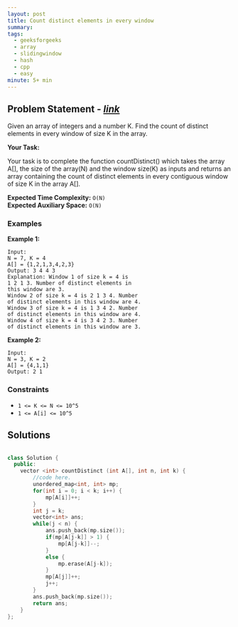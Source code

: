 ```yaml
---
layout: post
title: Count distinct elements in every window
summary:
tags:
  - geeksforgeeks
  - array
  - slidingwindow
  - hash
  - cpp
  - easy
minute: 5+ min
---
```


## Problem Statement - [_link_](https://practice.geeksforgeeks.org/problems/count-distinct-elements-in-every-window/1?page=3&curated[]=1&sortBy=submissions)

Given an array of integers and a number K. Find the count of distinct elements in every window of size K in the array.

**Your Task:**

Your task is to complete the function countDistinct() which takes the array A[], the size of the array(N) and the window size(K) as inputs and returns an array containing the count of distinct elements in every contiguous window of size K in the array A[]. 

**Expected Time Complexity:** `O(N)`  
**Expected Auxiliary Space:** `O(N)` 

### Examples

**Example 1:**

```
Input:
N = 7, K = 4
A[] = {1,2,1,3,4,2,3}
Output: 3 4 4 3
Explanation: Window 1 of size k = 4 is
1 2 1 3. Number of distinct elements in
this window are 3. 
Window 2 of size k = 4 is 2 1 3 4. Number
of distinct elements in this window are 4.
Window 3 of size k = 4 is 1 3 4 2. Number
of distinct elements in this window are 4.
Window 4 of size k = 4 is 3 4 2 3. Number
of distinct elements in this window are 3.
```

**Example 2:**

```
Input:
N = 3, K = 2
A[] = {4,1,1}
Output: 2 1
```

### Constraints

- `1 <= K <= N <= 10^5`
- `1 <= A[i] <= 10^5`

## Solutions

```cpp

class Solution {
  public:
    vector <int> countDistinct (int A[], int n, int k) {
        //code here.
        unordered_map<int, int> mp;
        for(int i = 0; i < k; i++) {
            mp[A[i]]++;
        }
        int j = k;
        vector<int> ans;
        while(j < n) {
            ans.push_back(mp.size());
            if(mp[A[j-k]] > 1) {
                mp[A[j-k]]--;
            }
            else {
                mp.erase(A[j-k]);
            }
            mp[A[j]]++;
            j++;
        }
        ans.push_back(mp.size());
        return ans;
    }
};

```
